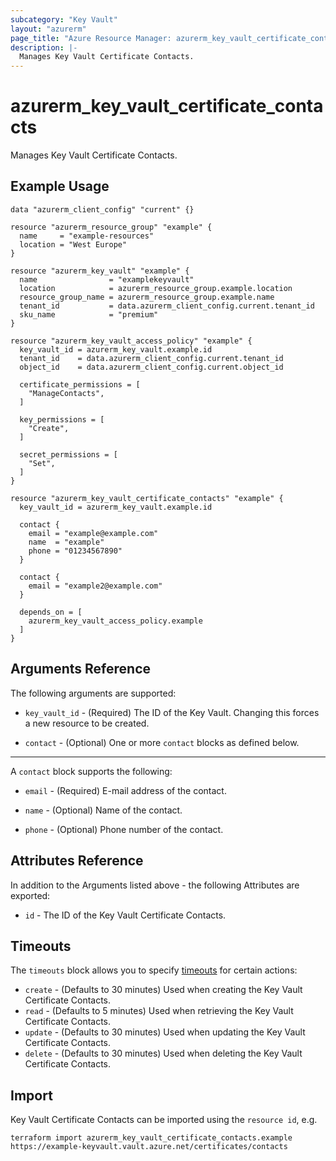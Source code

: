 ```yaml
---
subcategory: "Key Vault"
layout: "azurerm"
page_title: "Azure Resource Manager: azurerm_key_vault_certificate_contacts"
description: |-
  Manages Key Vault Certificate Contacts.
---
```


# azurerm_key_vault_certificate_contacts

Manages Key Vault Certificate Contacts.

## Example Usage

```hcl
data "azurerm_client_config" "current" {}

resource "azurerm_resource_group" "example" {
  name     = "example-resources"
  location = "West Europe"
}

resource "azurerm_key_vault" "example" {
  name                = "examplekeyvault"
  location            = azurerm_resource_group.example.location
  resource_group_name = azurerm_resource_group.example.name
  tenant_id           = data.azurerm_client_config.current.tenant_id
  sku_name            = "premium"
}

resource "azurerm_key_vault_access_policy" "example" {
  key_vault_id = azurerm_key_vault.example.id
  tenant_id    = data.azurerm_client_config.current.tenant_id
  object_id    = data.azurerm_client_config.current.object_id

  certificate_permissions = [
    "ManageContacts",
  ]

  key_permissions = [
    "Create",
  ]

  secret_permissions = [
    "Set",
  ]
}

resource "azurerm_key_vault_certificate_contacts" "example" {
  key_vault_id = azurerm_key_vault.example.id

  contact {
    email = "example@example.com"
    name  = "example"
    phone = "01234567890"
  }

  contact {
    email = "example2@example.com"
  }

  depends_on = [
    azurerm_key_vault_access_policy.example
  ]
}

```

## Arguments Reference

The following arguments are supported:

* `key_vault_id` - (Required) The ID of the Key Vault. Changing this forces a new resource to be created.

* `contact` - (Optional) One or more `contact` blocks as defined below.
<!-- TODO: Update in 5.0
* `contact` - (Required) One or more `contact` blocks as defined below.
-->

---

A `contact` block supports the following:

* `email` - (Required) E-mail address of the contact.

* `name` - (Optional) Name of the contact.

* `phone` - (Optional) Phone number of the contact.

## Attributes Reference

In addition to the Arguments listed above - the following Attributes are exported: 

* `id` - The ID of the Key Vault Certificate Contacts.

## Timeouts

The `timeouts` block allows you to specify [timeouts](https://www.terraform.io/language/resources/syntax#operation-timeouts) for certain actions:

* `create` - (Defaults to 30 minutes) Used when creating the Key Vault Certificate Contacts.
* `read` - (Defaults to 5 minutes) Used when retrieving the Key Vault Certificate Contacts.
* `update` - (Defaults to 30 minutes) Used when updating the Key Vault Certificate Contacts.
* `delete` - (Defaults to 30 minutes) Used when deleting the Key Vault Certificate Contacts.

## Import

Key Vault Certificate Contacts can be imported using the `resource id`, e.g.

```shell
terraform import azurerm_key_vault_certificate_contacts.example https://example-keyvault.vault.azure.net/certificates/contacts
```
